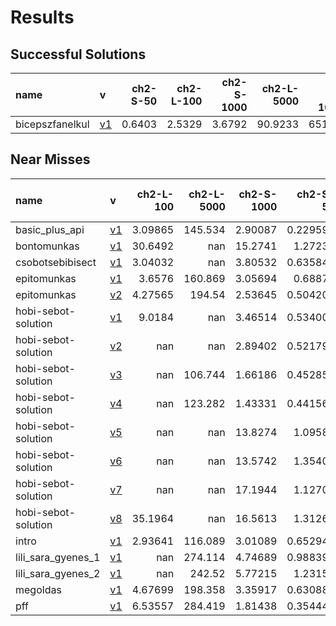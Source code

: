 # Results

## Successful Solutions

| name            | v                          |   ch2-S-50 |   ch2-L-100 |   ch2-S-1000 |   ch2-L-5000 |   ch2-XL-10000 |   Total time |
|:----------------|:---------------------------|-----------:|------------:|-------------:|-------------:|---------------:|-------------:|
| bicepszfanelkul | [v1](../../commit/83e738a) |     0.6403 |      2.5329 |       3.6792 |      90.9233 |        651.271 |      749.047 |

## Near Misses

| name                | v                          |   ch2-L-100 |   ch2-L-5000 |   ch2-S-1000 |   ch2-S-50 |   ch2-XL-10000 |
|:--------------------|:---------------------------|------------:|-------------:|-------------:|-----------:|---------------:|
| basic_plus_api      | [v1](../../commit/316ae83) |     3.09865 |      145.534 |      2.90087 |   0.229592 |            nan |
| bontomunkas         | [v1](../../commit/210be6f) |    30.6492  |      nan     |     15.2741  |   1.27235  |            nan |
| csobotsebibisect    | [v1](../../commit/29450c9) |     3.04032 |      nan     |      3.80532 |   0.635847 |            nan |
| epitomunkas         | [v1](../../commit/224d3dc) |     3.6576  |      160.869 |      3.05694 |   0.68877  |            nan |
| epitomunkas         | [v2](../../commit/55eca6a) |     4.27565 |      194.54  |      2.53645 |   0.504201 |            nan |
| hobi-sebot-solution | [v1](../../commit/f4662c7) |     9.0184  |      nan     |      3.46514 |   0.534007 |            nan |
| hobi-sebot-solution | [v2](../../commit/1d3d0eb) |   nan       |      nan     |      2.89402 |   0.521794 |            nan |
| hobi-sebot-solution | [v3](../../commit/292c045) |   nan       |      106.744 |      1.66186 |   0.452853 |            nan |
| hobi-sebot-solution | [v4](../../commit/55eca6a) |   nan       |      123.282 |      1.43331 |   0.441569 |            nan |
| hobi-sebot-solution | [v5](../../commit/6d15cbd) |   nan       |      nan     |     13.8274  |   1.09583  |            nan |
| hobi-sebot-solution | [v6](../../commit/4100f53) |   nan       |      nan     |     13.5742  |   1.35401  |            nan |
| hobi-sebot-solution | [v7](../../commit/e50eaa7) |   nan       |      nan     |     17.1944  |   1.12709  |            nan |
| hobi-sebot-solution | [v8](../../commit/7d33778) |    35.1964  |      nan     |     16.5613  |   1.31269  |            nan |
| intro               | [v1](../../commit/32a11ca) |     2.93641 |      116.089 |      3.01089 |   0.652949 |            nan |
| lili_sara_gyenes_1  | [v1](../../commit/3b53a86) |   nan       |      274.114 |      4.74689 |   0.988394 |            nan |
| lili_sara_gyenes_2  | [v1](../../commit/4c26f5d) |   nan       |      242.52  |      5.77215 |   1.23156  |            nan |
| megoldas            | [v1](../../commit/c3ea7e6) |     4.67699 |      198.358 |      3.35917 |   0.630882 |            nan |
| pff                 | [v1](../../commit/139c752) |     6.53557 |      284.419 |      1.81438 |   0.354447 |            nan |